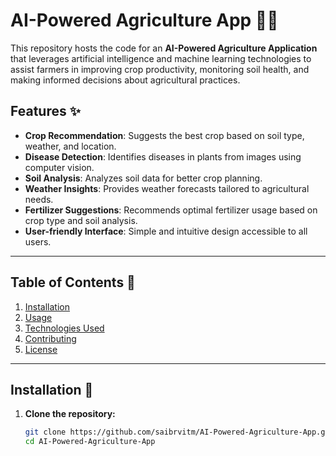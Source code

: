 # AI-Powered Agriculture App 🌾🤖

This repository hosts the code for an **AI-Powered Agriculture Application** that leverages artificial intelligence and machine learning technologies to assist farmers in improving crop productivity, monitoring soil health, and making informed decisions about agricultural practices.

## Features ✨
- **Crop Recommendation**: Suggests the best crop based on soil type, weather, and location.
- **Disease Detection**: Identifies diseases in plants from images using computer vision.
- **Soil Analysis**: Analyzes soil data for better crop planning.
- **Weather Insights**: Provides weather forecasts tailored to agricultural needs.
- **Fertilizer Suggestions**: Recommends optimal fertilizer usage based on crop type and soil analysis.
- **User-friendly Interface**: Simple and intuitive design accessible to all users.

---

## Table of Contents 📖
1. [Installation](#installation)
2. [Usage](#usage)
3. [Technologies Used](#technologies-used)
4. [Contributing](#contributing)
5. [License](#license)

---

## Installation 🔧

1. **Clone the repository:**
   ```bash
   git clone https://github.com/saibrvitm/AI-Powered-Agriculture-App.git
   cd AI-Powered-Agriculture-App
